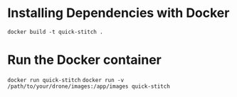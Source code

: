 # Installing Dependencies with Docker

```docker build -t quick-stitch .```


# Run the Docker container
```docker run quick-stitch```
```docker run -v /path/to/your/drone/images:/app/images quick-stitch```

